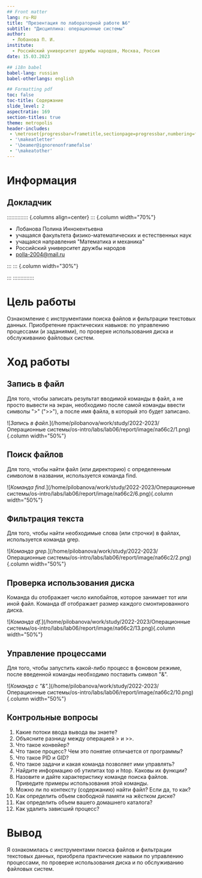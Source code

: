 ```yaml
---
## Front matter
lang: ru-RU
title: "Презентация по лабораторной работе №6"
subtitle: "Дисциплина: операционные системы"
author:
  - Лобанова П. И.
institute:
  - Российский университет дружбы народов, Москва, Россия
date: 15.03.2023

## i18n babel
babel-lang: russian
babel-otherlangs: english

## Formatting pdf
toc: false
toc-title: Содержание
slide_level: 2
aspectratio: 169
section-titles: true
theme: metropolis
header-includes:
 - \metroset{progressbar=frametitle,sectionpage=progressbar,numbering=fraction}
 - '\makeatletter'
 - '\beamer@ignorenonframefalse'
 - '\makeatother'
---
```


# Информация

## Докладчик

:::::::::::::: {.columns align=center}
::: {.column width="70%"}

 * Лобанова Полина Иннокентьевна
  * учащаяся факультета физико-математических и естественных наук
  * учащаяся направления "Математика и механика"
  * Российский университет дружбы народов
  * [polla-2004@mail.ru](polla-2004@mail.ru)

:::
::: {.column width="30%"}


:::
::::::::::::::

# Цель работы

Ознакомление с инструментами поиска файлов и фильтрации текстовых данных.
Приобретение практических навыков: по управлению процессами (и заданиями), по
проверке использования диска и обслуживанию файловых систем.

# Ход работы

## Запись в файл

Для того, чтобы записать результат вводимой команды в файл, а не просто вывести на экран, необходимо после самой команды ввести символы ">" (">>"), а после имя файла, в который это будет записано.

![*Запись в файл.*](/home/pilobanova/work/study/2022-2023/Операционные системы/os-intro/labs/lab06/report/image/лаб6с2/1.png){.column width="50%"}

## Поиск файлов

Для того, чтобы найти файл (или директорию) с определенным символом в названии, используется команда find.

![*Команда find.*](/home/pilobanova/work/study/2022-2023/Операционные системы/os-intro/labs/lab06/report/image/лаб6с2/6.png){.column width="50%"}

## Фильтрация текста

Для того, чтобы найти необходимые слова (или строчки) в файлах, используется команда grep.

![*Команда grep.*](/home/pilobanova/work/study/2022-2023/Операционные системы/os-intro/labs/lab06/report/image/лаб6с2/2.png){.column width="50%"}

## Проверка использования диска

Команда du отображает число килобайтов, которое занимает тот или иной файл.
Команда df отображает размер каждого смонтированного диска.

![*Команда df.*](/home/pilobanova/work/study/2022-2023/Операционные системы/os-intro/labs/lab06/report/image/лаб6с2/13.png){.column width="50%"}

## Управление процессами

Для того, чтобы запустить какой-либо процесс в фоновом режиме, после введенной команды необходимо поставить символ "&".

![*Команда с "&".*](/home/pilobanova/work/study/2022-2023/Операционные системы/os-intro/labs/lab06/report/image/лаб6с2/10.png){.column width="50%"}

## Контрольные вопросы 

1. Какие потоки ввода вывода вы знаете?
2. Объясните разницу между операцией > и >>.
3. Что такое конвейер?
4. Что такое процесс? Чем это понятие отличается от программы?
5. Что такое PID и GID?
6. Что такое задачи и какая команда позволяет ими управлять?
7. Найдите информацию об утилитах top и htop. Каковы их функции?
8. Назовите и дайте характеристику команде поиска файлов. Приведите примеры использования этой команды.
9. Можно ли по контексту (содержанию) найти файл? Если да, то как?
10. Как определить объем свободной памяти на жёстком диске?
11. Как определить объем вашего домашнего каталога?
12. Как удалить зависший процесс?

# Вывод

Я ознакомилась с инструментами поиска файлов и фильтрации текстовых данных, приобрела практические навыки по управлению процессами, по проверке использования диска и по обслуживанию файловых систем.

